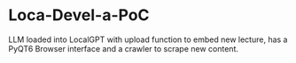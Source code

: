 # Loca-Devel-a-PoC
LLM loaded into LocalGPT with upload function to embed new lecture, has a PyQT6 Browser interface and a crawler to scrape new content.
